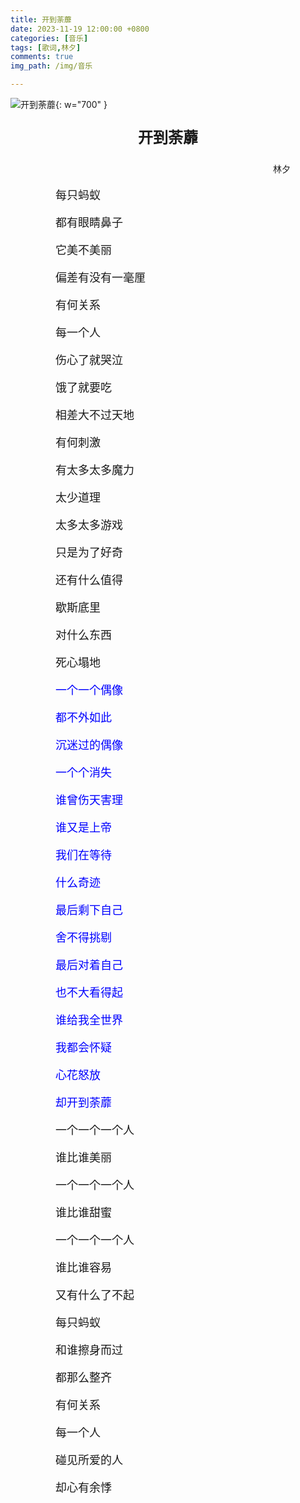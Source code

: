 ```yaml
---
title: 开到荼蘼
date: 2023-11-19 12:00:00 +0800
categories: [音乐]
tags: [歌词,林夕]
comments: true
img_path: /img/音乐

---
```


![开到荼蘼](开到荼蘼.jpg){: w="700" }

<p align="center" style="font-family:微软雅黑;font-size:x-large;font-weight:bold"> 开到荼蘼 </p>

<p align="right" style="padding-right:4em;font-family:微软雅黑"> 林夕 </p>

<p style="text-indent:4em;font-family:宋体;font-size:large"> 每只蚂蚁 </p>

<p style="text-indent:4em;font-family:宋体;font-size:large"> 都有眼睛鼻子 </p>

<p style="text-indent:4em;font-family:宋体;font-size:large"> 它美不美丽 </p>

<p style="text-indent:4em;font-family:宋体;font-size:large"> 偏差有没有一毫厘 </p>

<p style="text-indent:4em;font-family:宋体;font-size:large"> 有何关系 </p>

<p style="text-indent:4em;font-family:宋体;font-size:large"> 每一个人 </p>

<p style="text-indent:4em;font-family:宋体;font-size:large"> 伤心了就哭泣 </p>

<p style="text-indent:4em;font-family:宋体;font-size:large"> 饿了就要吃 </p>

<p style="text-indent:4em;font-family:宋体;font-size:large"> 相差大不过天地 </p>

<p style="text-indent:4em;font-family:宋体;font-size:large"> 有何刺激 </p>

<p style="text-indent:4em;font-family:宋体;font-size:large"> 有太多太多魔力 </p>

<p style="text-indent:4em;font-family:宋体;font-size:large"> 太少道理 </p>

<p style="text-indent:4em;font-family:宋体;font-size:large"> 太多太多游戏 </p>

<p style="text-indent:4em;font-family:宋体;font-size:large"> 只是为了好奇 </p>

<p style="text-indent:4em;font-family:宋体;font-size:large"> 还有什么值得 </p>

<p style="text-indent:4em;font-family:宋体;font-size:large"> 歇斯底里 </p>

<p style="text-indent:4em;font-family:宋体;font-size:large"> 对什么东西 </p>

<p style="text-indent:4em;font-family:宋体;font-size:large"> 死心塌地 </p>

<p style="text-indent:4em;font-family:宋体;font-size:large;color:blue"> 一个一个偶像 </p>

<p style="text-indent:4em;font-family:宋体;font-size:large;color:blue"> 都不外如此 </p>

<p style="text-indent:4em;font-family:宋体;font-size:large;color:blue"> 沉迷过的偶像 </p>

<p style="text-indent:4em;font-family:宋体;font-size:large;color:blue"> 一个个消失 </p>

<p style="text-indent:4em;font-family:宋体;font-size:large;color:blue"> 谁曾伤天害理 </p>

<p style="text-indent:4em;font-family:宋体;font-size:large;color:blue"> 谁又是上帝 </p>

<p style="text-indent:4em;font-family:宋体;font-size:large;color:blue"> 我们在等待 </p>

<p style="text-indent:4em;font-family:宋体;font-size:large;color:blue"> 什么奇迹 </p>

<p style="text-indent:4em;font-family:宋体;font-size:large;color:blue"> 最后剩下自己 </p>

<p style="text-indent:4em;font-family:宋体;font-size:large;color:blue"> 舍不得挑剔 </p>

<p style="text-indent:4em;font-family:宋体;font-size:large;color:blue"> 最后对着自己 </p>

<p style="text-indent:4em;font-family:宋体;font-size:large;color:blue"> 也不大看得起 </p>

<p style="text-indent:4em;font-family:宋体;font-size:large;color:blue"> 谁给我全世界 </p>

<p style="text-indent:4em;font-family:宋体;font-size:large;color:blue"> 我都会怀疑 </p>

<p style="text-indent:4em;font-family:宋体;font-size:large;color:blue"> 心花怒放 </p>

<p style="text-indent:4em;font-family:宋体;font-size:large;color:blue"> 却开到荼蘼 </p>

<p style="text-indent:4em;font-family:宋体;font-size:large"> 一个一个一个人 </p>

<p style="text-indent:4em;font-family:宋体;font-size:large"> 谁比谁美丽 </p>

<p style="text-indent:4em;font-family:宋体;font-size:large"> 一个一个一个人 </p>

<p style="text-indent:4em;font-family:宋体;font-size:large"> 谁比谁甜蜜 </p>

<p style="text-indent:4em;font-family:宋体;font-size:large"> 一个一个一个人 </p>

<p style="text-indent:4em;font-family:宋体;font-size:large"> 谁比谁容易 </p>

<p style="text-indent:4em;font-family:宋体;font-size:large"> 又有什么了不起</p>

<p style="text-indent:4em;font-family:宋体;font-size:large"> 每只蚂蚁 </p>

<p style="text-indent:4em;font-family:宋体;font-size:large"> 和谁擦身而过 </p>

<p style="text-indent:4em;font-family:宋体;font-size:large"> 都那么整齐 </p>

<p style="text-indent:4em;font-family:宋体;font-size:large"> 有何关系 </p>

<p style="text-indent:4em;font-family:宋体;font-size:large"> 每一个人 </p>

<p style="text-indent:4em;font-family:宋体;font-size:large"> 碰见所爱的人 </p>

<p style="text-indent:4em;font-family:宋体;font-size:large"> 却心有余悸 </p>
